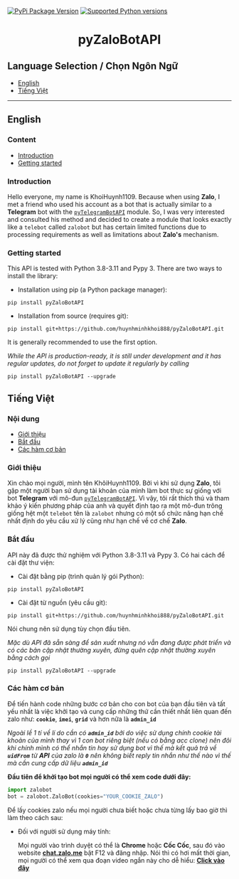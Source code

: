 [![PyPi Package Version](https://img.shields.io/badge/pypi-v.0.1.0-blue)](https://pypi.python.org/pypi/pyTelegramBotAPI)
[![Supported Python versions](https://img.shields.io/badge/python-3.8%20%7C%203.9%20%7C%203.10%20%7C%203.11-blue)](https://pypi.python.org/pypi/pyTelegramBotAPI)

# <p align="center">pyZaloBotAPI

## Language Selection / Chọn Ngôn Ngữ

- [English](#english)
- [Tiếng Việt](#ti%E1%BA%BFng-vi%E1%BB%87t)

---

## English
### Content
* [Introduction](#introduction)
* [Getting started](#getting-started)

### Introduction

Hello everyone, my name is KhoiHuynh1109. Because when using **Zalo**, I met a friend who used his account as a bot that is actually similar to a **Telegram** bot with the [`pyTelegramBotAPI`](https://github.com/eternnoir/pyTelegramBotAPI) module. So, I was very interested and consulted his method and decided to create a module that looks exactly like a `telebot` called `zalobot` but has certain limited functions due to processing requirements as well as limitations about **Zalo's** mechanism.

### Getting started
This API is tested with Python 3.8-3.11 and Pypy 3. There are two ways to install the library:

* Installation using pip (a Python package manager):
```
pip install pyZaloBotAPI
```
* Installation from source (requires git):
```
pip install git+https://github.com/huynhminhkhoi888/pyZaloBotAPI.git
```
It is generally recommended to use the first option.

*While the API is production-ready, it is still under development and it has regular updates, do not forget to update it regularly by calling*
```
pip install pyZaloBotAPI --upgrade
```


## Tiếng Việt
### Nội dung 
* [Giới thiệu](#giới-thiệu)
* [Bắt đầu](#bắt-đầu)
* [Các hàm cơ bản](#các-hàm-cơ-bản)
### Giới thiệu
Xin chào mọi người, mình tên KhôiHuynh1109. Bởi vì khi sử dụng **Zalo**, tôi gặp một người bạn sử dụng tài khoản của mình làm bot thực sự giống với bot **Telegram** với mô-đun [`pyTelegramBotAPI`](https://github.com/eternnoir/pyTelegramBotAPI). Vì vậy, tôi rất thích thú và tham khảo ý kiến ​​phương pháp của anh và quyết định tạo ra một mô-đun trông giống hệt một `telebot` tên là `zalobot` nhưng có một số chức năng hạn chế nhất định do yêu cầu xử lý cũng như hạn chế về cơ chế **Zalo**. 
### Bắt đầu
API này đã được thử nghiệm với Python 3.8-3.11 và Pypy 3. Có hai cách để cài đặt thư viện: 
* Cài đặt bằng pip (trình quản lý gói Python):
```
pip install pyZaloBotAPI
```
* Cài đặt từ nguồn (yêu cầu git):
```
pip install git+https://github.com/huynhminhkhoi888/pyZaloBotAPI.git
```
Nói chung nên sử dụng tùy chọn đầu tiên.

*Mặc dù API đã sẵn sàng để sản xuất nhưng nó vẫn đang được phát triển và có các bản cập nhật thường xuyên, đừng quên cập nhật thường xuyên bằng cách gọi* 
```
pip install pyZaloBotAPI --upgrade
```
### Các hàm cơ bản

Để tiến hành code những bước cơ bản cho con bot của bạn đầu tiên và tất yếu nhất là việc khởi tạo và cung cấp những thứ cần thiết nhất liên quan đến zalo như: **`cookie`**, **`imei`**, **`grid`** và hơn nữa là **`admin_id`**

*Ngoài lề 1 tí về lí do cần có **`admin_id`** bởi do việc sử dụng chính cookie tài khoản của mình thay vì 1 con bot riêng biệt (nếu có bằng acc clone) nên đôi khi chính mình có thể nhắn tin hay sử dụng bot vì thế mà kết quả trả về **`uidFrom`** từ **API** của zalo là **`0`** nên không biết reply tin nhắn như thế nào vì thế mà cần cung cấp dữ liệu **`admin_id`***

**Đầu tiên để khởi tạo bot mọi người có thể xem code dưới đây:**
```python
import zalobot
bot = zalobot.ZaloBot(cookies="YOUR_COOKIE_ZALO")
```
Để lấy cookies zalo nếu mọi người chưa biết hoặc chưa từng lấy bao giờ thì làm theo cách sau:
* Đối với người sử dụng máy tính:

  Mọi người vào trình duyệt có thể là **Chrome** hoặc **Cốc Cốc**, sau đó vào website **[chat.zalo.me](https://chat.zalo.me)** bật F12 và đăng nhập. Nói thì có hơi mất thời gian, mọi người có thể xem qua đoạn video ngắn này cho dễ hiểu: **[Click vào đây](https://www.veed.io/view/c4876d82-017b-472e-bb97-bd126a982492?panel=share)**
